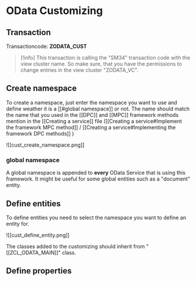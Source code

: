 # OData Customizing

## Transaction

Transactioncode: **ZODATA_CUST**

> [!info]
> This transaction is calling the "SM34" transaction code with the view cluster name.
> So make sure, that you have the permissions to change entries in the view cluster "ZODATA_VC".

## Create namespace

To create a namespace, just enter the namespace you want to use and define weather it is a [[#global namespace]] or not. The name should match the name that you used in the [[DPC]] and [[MPC]] framework methods mention in the [[Creating a service]] file ([[Creating a service#Implement the framework MPC method]] / [[Creating a service#Implementing the framework DPC methods]] )

![[cust_create_namespace.png]]  

### global namespace

A global namespace is appended to **every** OData Service that is using this framework. It might be useful for some global entities such as a "document" entity.

## Define entities

To define entities you need to select the namespace you want to define an entity for.

![[cust_define_entity.png]]

The classes added to the customizing should inherit from "[[ZCL_ODATA_MAIN]]" class.

## Define properties